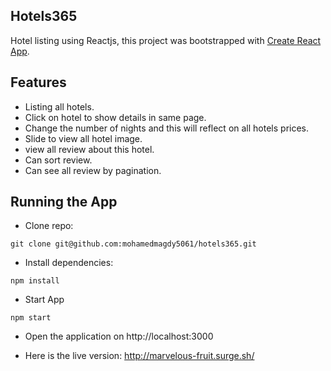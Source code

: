 ## Hotels365
Hotel listing using Reactjs, this project was bootstrapped with [Create React App](https://github.com/facebook/create-react-app).

## Features
* Listing all hotels.
* Click on hotel to show details in same page.
* Change the number of nights and this will reflect on all hotels prices.
* Slide to view all hotel image.
* view all review about this hotel.
* Can sort review.
* Can see all review by pagination.

## Running the App

* Clone repo:
```
git clone git@github.com:mohamedmagdy5061/hotels365.git
```

* Install dependencies:
```
npm install
```

* Start App
```
npm start
```

* Open the application on http://localhost:3000

* Here is the live version: http://marvelous-fruit.surge.sh/